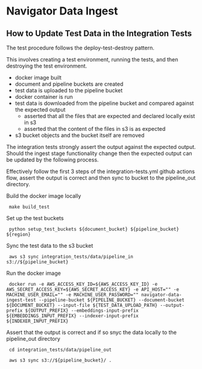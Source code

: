 # Navigator Data Ingest 

## How to Update Test Data in the Integration Tests 

The test procedure follows the deploy-test-destroy pattern.

This involves creating a test environment, running the tests, and then destroying the test environment.
- docker image built 
- document and pipeline buckets are created
- test data is uploaded to the pipeline bucket
- docker container is run
- test data is downloaded from the pipeline bucket and compared against the expected output
  - asserted that all the files that are expected and declared locally exist in s3 
  - asserted that the content of the files in s3 is as expected
- s3 bucket objects and the bucket itself are removed 

The integration tests strongly assert the output against the expected output. Should the ingest stage functionality change then the expected output can be updated by the following process. 

Effectively follow the first 3 steps of the integration-tests.yml github actions flow, assert the output is correct and then sync to bucket to the pipeline_out directory. 

Build the docker image locally

     make build_test

Set up the test buckets 

     python setup_test_buckets ${document_bucket} ${pipeline_bucket} ${region}

Sync the test data to the s3 bucket 

     aws s3 sync integration_tests/data/pipeline_in s3://${pipeline_bucket}

Run the docker image 

     docker run -e AWS_ACCESS_KEY_ID=${AWS_ACCESS_KEY_ID} -e AWS_SECRET_ACCESS_KEY=${AWS_SECRET_ACCESS_KEY} -e API_HOST="" -e MACHINE_USER_EMAIL="" -e MACHINE_USER_PASSWORD="" navigator-data-ingest-test --pipeline-bucket ${PIPELINE_BUCKET} --document-bucket ${DOCUMENT_BUCKET} --input-file ${TEST_DATA_UPLOAD_PATH} --output-prefix ${OUTPUT_PREFIX} --embeddings-input-prefix ${EMBEDDINGS_INPUT_PREFIX} --indexer-input-prefix ${INDEXER_INPUT_PREFIX}

Assert that the output is correct and if so snyc the data locally to the pipeline_out directory 

     cd integration_tests/data/pipeline_out

     aws s3 sync s3://${pipeline_bucket}/ .
